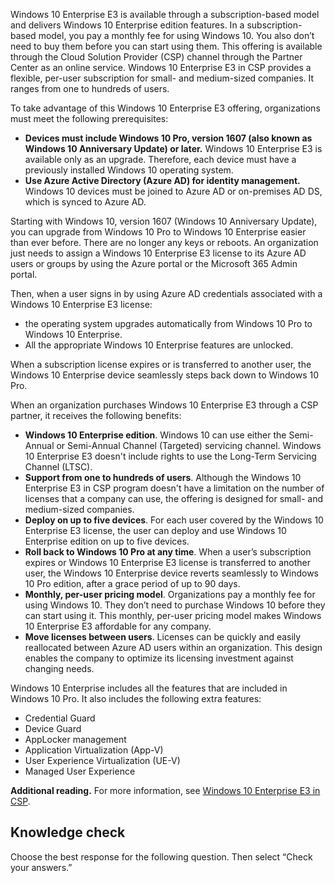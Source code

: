 Windows 10 Enterprise E3 is available through a subscription-based model and delivers Windows 10 Enterprise edition features. In a subscription-based model, you pay a monthly fee for using Windows 10. You also don’t need to buy them before you can start using them. This offering is available through the Cloud Solution Provider (CSP) channel through the Partner Center as an online service. Windows 10 Enterprise E3 in CSP provides a flexible, per-user subscription for small- and medium-sized companies. It ranges from one to hundreds of users.

To take advantage of this Windows 10 Enterprise E3 offering, organizations must meet the following prerequisites:

 -  **Devices must include Windows 10 Pro, version 1607 (also known as Windows 10 Anniversary Update) or later.** Windows 10 Enterprise E3 is available only as an upgrade. Therefore, each device must have a previously installed Windows 10 operating system.
 -  **Use Azure Active Directory (Azure AD) for identity management.** Windows 10 devices must be joined to Azure AD or on-premises AD DS, which is synced to Azure AD.

Starting with Windows 10, version 1607 (Windows 10 Anniversary Update), you can upgrade from Windows 10 Pro to Windows 10 Enterprise easier than ever before. There are no longer any keys or reboots. An organization just needs to assign a Windows 10 Enterprise E3 license to its Azure AD users or groups by using the Azure portal or the Microsoft 365 Admin portal.

Then, when a user signs in by using Azure AD credentials associated with a Windows 10 Enterprise E3 license:

 -  the operating system upgrades automatically from Windows 10 Pro to Windows 10 Enterprise.
 -  All the appropriate Windows 10 Enterprise features are unlocked.

When a subscription license expires or is transferred to another user, the Windows 10 Enterprise device seamlessly steps back down to Windows 10 Pro.

When an organization purchases Windows 10 Enterprise E3 through a CSP partner, it receives the following benefits:

 -  **Windows 10 Enterprise edition**. Windows 10 can use either the Semi-Annual or Semi-Annual Channel (Targeted) servicing channel. Windows 10 Enterprise E3 doesn't include rights to use the Long-Term Servicing Channel (LTSC).
 -  **Support from one to hundreds of users**. Although the Windows 10 Enterprise E3 in CSP program doesn't have a limitation on the number of licenses that a company can use, the offering is designed for small- and medium-sized companies.
 -  **Deploy on up to five devices**. For each user covered by the Windows 10 Enterprise E3 license, the user can deploy and use Windows 10 Enterprise edition on up to five devices.
 -  **Roll back to Windows 10 Pro at any time**. When a user’s subscription expires or Windows 10 Enterprise E3 license is transferred to another user, the Windows 10 Enterprise device reverts seamlessly to Windows 10 Pro edition, after a grace period of up to 90 days.
 -  **Monthly, per-user pricing model**. Organizations pay a monthly fee for using Windows 10. They don’t need to purchase Windows 10 before they can start using it. This monthly, per-user pricing model makes Windows 10 Enterprise E3 affordable for any company.
 -  **Move licenses between users**. Licenses can be quickly and easily reallocated between Azure AD users within an organization. This design enables the company to optimize its licensing investment against changing needs.

Windows 10 Enterprise includes all the features that are included in Windows 10 Pro. It also includes the following extra features:

 -  Credential Guard
 -  Device Guard
 -  AppLocker management
 -  Application Virtualization (App-V)
 -  User Experience Virtualization (UE-V)
 -  Managed User Experience

**Additional reading.**  For more information, see [Windows 10 Enterprise E3 in CSP](/windows/deployment/windows-10-enterprise-e3-overview).

## Knowledge check

Choose the best response for the following question. Then select “Check your answers.”